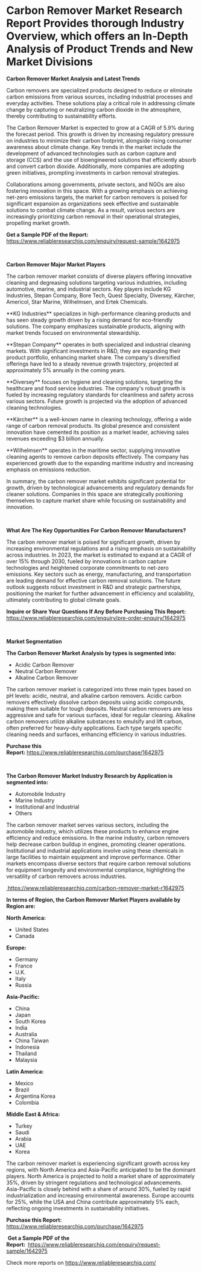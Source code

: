 <p><h1>Carbon Remover Market Research Report Provides thorough Industry Overview, which offers an In-Depth Analysis of Product Trends and New Market Divisions</h1></p><p><strong>Carbon Remover Market Analysis and Latest Trends</strong></p>
<p><p>Carbon removers are specialized products designed to reduce or eliminate carbon emissions from various sources, including industrial processes and everyday activities. These solutions play a critical role in addressing climate change by capturing or neutralizing carbon dioxide in the atmosphere, thereby contributing to sustainability efforts.</p><p>The Carbon Remover Market is expected to grow at a CAGR of 5.9% during the forecast period. This growth is driven by increasing regulatory pressure on industries to minimize their carbon footprint, alongside rising consumer awareness about climate change. Key trends in the market include the development of advanced technologies such as carbon capture and storage (CCS) and the use of bioengineered solutions that efficiently absorb and convert carbon dioxide. Additionally, more companies are adopting green initiatives, prompting investments in carbon removal strategies.</p><p>Collaborations among governments, private sectors, and NGOs are also fostering innovation in this space. With a growing emphasis on achieving net-zero emissions targets, the market for carbon removers is poised for significant expansion as organizations seek effective and sustainable solutions to combat climate change. As a result, various sectors are increasingly prioritizing carbon removal in their operational strategies, propelling market growth.</p></p>
<p><strong>Get a Sample PDF of the Report:&nbsp;</strong> <a href="https://www.reliableresearchiq.com/enquiry/request-sample/1642975?utm_campaign=1842&utm_medium=2&utm_source=Github&utm_content=ia&utm_term=30012025&utm_id=carbon-remover">https://www.reliableresearchiq.com/enquiry/request-sample/1642975</a></p>
<p>&nbsp;</p>
<p><strong>Carbon Remover Major Market Players</strong></p>
<p><p>The carbon remover market consists of diverse players offering innovative cleaning and degreasing solutions targeting various industries, including automotive, marine, and industrial sectors. Key players include KG Industries, Stepan Company, Bore Tech, Quest Specialty, Diversey, Kärcher, Americol, Star Marine, Wilhelmsen, and Ertek Chemicals.</p><p>**KG Industries** specializes in high-performance cleaning products and has seen steady growth driven by a rising demand for eco-friendly solutions. The company emphasizes sustainable products, aligning with market trends focused on environmental stewardship.</p><p>**Stepan Company** operates in both specialized and industrial cleaning markets. With significant investments in R&D, they are expanding their product portfolio, enhancing market share. The company's diversified offerings have led to a steady revenue growth trajectory, projected at approximately 5% annually in the coming years.</p><p>**Diversey** focuses on hygiene and cleaning solutions, targeting the healthcare and food service industries. The company's robust growth is fueled by increasing regulatory standards for cleanliness and safety across various sectors. Future growth is projected via the adoption of advanced cleaning technologies.</p><p>**Kärcher** is a well-known name in cleaning technology, offering a wide range of carbon removal products. Its global presence and consistent innovation have cemented its position as a market leader, achieving sales revenues exceeding $3 billion annually.</p><p>**Wilhelmsen** operates in the maritime sector, supplying innovative cleaning agents to remove carbon deposits effectively. The company has experienced growth due to the expanding maritime industry and increasing emphasis on emissions reduction.</p><p>In summary, the carbon remover market exhibits significant potential for growth, driven by technological advancements and regulatory demands for cleaner solutions. Companies in this space are strategically positioning themselves to capture market share while focusing on sustainability and innovation.</p></p>
<p>&nbsp;</p>
<p><strong>What Are The Key Opportunities For Carbon Remover Manufacturers?</strong></p>
<p><p>The carbon remover market is poised for significant growth, driven by increasing environmental regulations and a rising emphasis on sustainability across industries. In 2023, the market is estimated to expand at a CAGR of over 15% through 2030, fueled by innovations in carbon capture technologies and heightened corporate commitments to net-zero emissions. Key sectors such as energy, manufacturing, and transportation are leading demand for effective carbon removal solutions. The future outlook suggests robust investment in R&D and strategic partnerships, positioning the market for further advancement in efficiency and scalability, ultimately contributing to global climate goals.</p></p>
<p><strong>Inquire or Share Your Questions If Any Before Purchasing This Report:</strong> <a href="https://www.reliableresearchiq.com/enquiry/pre-order-enquiry/1642975?utm_campaign=1842&utm_medium=2&utm_source=Github&utm_content=ia&utm_term=30012025&utm_id=carbon-remover">https://www.reliableresearchiq.com/enquiry/pre-order-enquiry/1642975</a></p>
<p>&nbsp;</p>
<p><strong>Market Segmentation</strong></p>
<p><strong>The Carbon Remover Market Analysis by types is segmented into:</strong></p>
<p><ul><li>Acidic Carbon Remover</li><li>Neutral Carbon Remover</li><li>Alkaline Carbon Remover</li></ul></p>
<p><p>The carbon remover market is categorized into three main types based on pH levels: acidic, neutral, and alkaline carbon removers. Acidic carbon removers effectively dissolve carbon deposits using acidic compounds, making them suitable for tough deposits. Neutral carbon removers are less aggressive and safe for various surfaces, ideal for regular cleaning. Alkaline carbon removers utilize alkaline substances to emulsify and lift carbon, often preferred for heavy-duty applications. Each type targets specific cleaning needs and surfaces, enhancing efficiency in various industries.</p></p>
<p><strong>Purchase this Report:&nbsp;</strong><a href="https://www.reliableresearchiq.com/purchase/1642975?utm_campaign=1842&utm_medium=2&utm_source=Github&utm_content=ia&utm_term=30012025&utm_id=carbon-remover">https://www.reliableresearchiq.com/purchase/1642975</a></p>
<p>&nbsp;</p>
<p><strong>The Carbon Remover Market Industry Research by Application is segmented into:</strong></p>
<p><ul><li>Automobile Industry</li><li>Marine Industry</li><li>Institutional and Industrial</li><li>Others</li></ul></p>
<p><p>The carbon remover market serves various sectors, including the automobile industry, which utilizes these products to enhance engine efficiency and reduce emissions. In the marine industry, carbon removers help decrease carbon buildup in engines, promoting cleaner operations. Institutional and industrial applications involve using these chemicals in large facilities to maintain equipment and improve performance. Other markets encompass diverse sectors that require carbon removal solutions for equipment longevity and environmental compliance, highlighting the versatility of carbon removers across industries.</p></p>
<p><a href="https://www.reliableresearchiq.com/carbon-remover-market-r1642975?utm_campaign=1842&utm_medium=2&utm_source=Github&utm_content=ia&utm_term=30012025&utm_id=carbon-remover">&nbsp;https://www.reliableresearchiq.com/carbon-remover-market-r1642975</a></p>
<p><strong>In terms of Region, the Carbon Remover Market Players available by Region are:</strong></p>
<p>
    <p> <strong> North America: </strong>
        <ul>
            <li>United States</li>
            <li>Canada</li>
        </ul>
        </p> 
    <p> <strong> Europe: </strong>
        <ul>
            <li>Germany</li>
            <li>France</li>
            <li>U.K.</li>
            <li>Italy</li>
            <li>Russia</li>
        </ul>
        </p> 
    <p> <strong> Asia-Pacific: </strong>
        <ul>
            <li>China</li>
            <li>Japan</li>
            <li>South Korea</li>
            <li>India</li>
            <li>Australia</li>
            <li>China Taiwan</li>
            <li>Indonesia</li>
            <li>Thailand</li>
            <li>Malaysia</li>
        </ul>
        </p> 
    <p> <strong> Latin America: </strong>
        <ul>
            <li>Mexico</li>
            <li>Brazil</li>
            <li>Argentina Korea</li>
            <li>Colombia</li>
        </ul>
        </p> 
    <p> <strong> Middle East & Africa: </strong>
        <ul>
            <li>Turkey</li>
            <li>Saudi</li>
            <li>Arabia</li>
            <li>UAE</li>
            <li>Korea</li>
        </ul>
    </p>
    </p>
<p><p>The carbon remover market is experiencing significant growth across key regions, with North America and Asia-Pacific anticipated to be the dominant players. North America is projected to hold a market share of approximately 35%, driven by stringent regulations and technological advancements. Asia-Pacific is closely behind with a share of around 30%, fueled by rapid industrialization and increasing environmental awareness. Europe accounts for 25%, while the USA and China contribute approximately 5% each, reflecting ongoing investments in sustainability initiatives.</p></p>
<p><strong>Purchase this Report: </strong><a href="https://www.reliableresearchiq.com/purchase/1642975?utm_campaign=1842&utm_medium=2&utm_source=Github&utm_content=ia&utm_term=30012025&utm_id=carbon-remover">https://www.reliableresearchiq.com/purchase/1642975</a></p>
<p>&nbsp;<strong>Get a Sample PDF of the Report:&nbsp;&nbsp;</strong><a href="https://www.reliableresearchiq.com/enquiry/request-sample/1642975?utm_campaign=1842&utm_medium=2&utm_source=Github&utm_content=ia&utm_term=30012025&utm_id=carbon-remover">https://www.reliableresearchiq.com/enquiry/request-sample/1642975</a></p>
<p><strong></strong></p>
<p>Check more reports on <a href="https://www.reliableresearchiq.com/?utm_campaign=1842&utm_medium=2&utm_source=Github&utm_content=ia&utm_term=30012025&utm_id=carbon-remover">https://www.reliableresearchiq.com/</a></p>